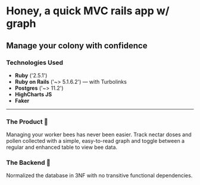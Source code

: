 # Honey, a quick MVC rails app w/ graph
## Manage your colony with confidence

### Technologies Used
* **Ruby** ('2.5.1')
* **Ruby on Rails** ('~> 5.1.6.2') — with Turbolinks
* **Postgres** ('~> 11.2')
* **HighCharts JS**
* **Faker**

---

### The Product 🐝
Managing your worker bees has never been easier. Track nectar doses and pollen collected with a simple, easy-to-read graph and toggle between a regular and enhanced table to view bee data.

### The Backend 🐝
Normalized the database in 3NF with no transitive functional dependencies.


